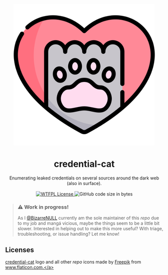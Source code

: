 <p align="center">
  <img src="./resources/cat.png" width="450" />
</p>
<h1 align="center">
  credential-cat
</h1>

<p align="center">
  Enumerating leaked credentials on several sources around the dark web (also in surface).
  <br/><br/>
  <a href="http://www.wtfpl.net/txt/copying/">
    <img alt="WTFPL License" src="https://img.shields.io/github/license/BizarreNULL/credential-cat" />
  </a>
  <img alt="GitHub code size in bytes" src="https://img.shields.io/github/languages/code-size/BizarreNULL/credential-cat">
</p>


> ### ⚠️ Work in progress!
>
> As I [@BizarreNULL](https://github.com/BizarreNULL) currently am the sole maintainer of this *repo* due to my job and mangá vicious, maybe the things seem to be a little bit slower. Interested in helping out to make this more useful? With triage, troubleshooting, or issue handling? Let me know!



## Licenses

[credential-cat](https://github.com/BizarreNULL/credential-cat) logo and all other *repo* icons made by <a href="https://www.flaticon.com/authors/freepik" title="Freepik">Freepik</a> from <a href="https://www.flaticon.com/" title="Flaticon">www.flaticon.com.</a>

